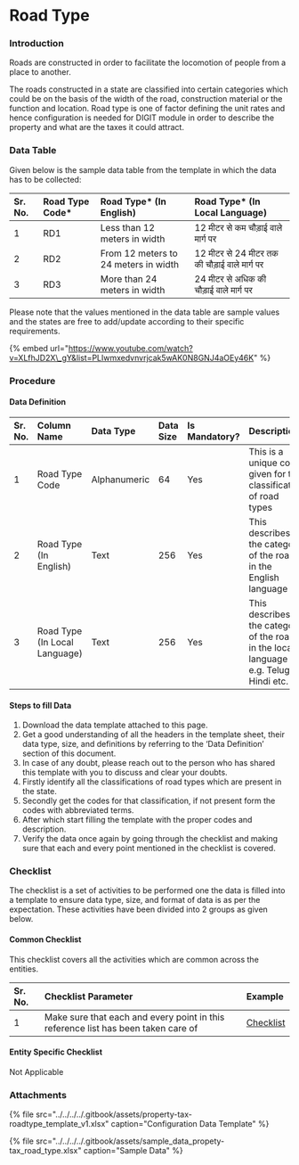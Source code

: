 # Road Type

### Introduction

Roads are constructed in order to facilitate the locomotion of people from a place to another.

The roads constructed in a state are classified into certain categories which could be on the basis of the width of the road, construction material or the function and location. Road type is one of factor defining the unit rates and hence configuration is needed for DIGIT module in order to describe the property and what are the taxes it could attract.

### Data Table

Given below is the sample data table from the template in which the data has to be collected:

| Sr. No. | Road Type Code\* | Road Type\* \(In English\) | Road Type\* \(In Local Language\) |
| :--- | :--- | :--- | :--- |
| 1 | RD1 | Less than 12 meters in width | 12 मीटर से कम चौड़ाई वाले मार्ग पर |
| 2 | RD2 | From 12 meters to 24 meters in width | 12 मीटर से 24 मीटर तक की चौड़ाई वाले मार्ग पर |
| 3 | RD3 | More than 24 meters in width | 24 मीटर से अधिक की चौड़ाई वाले मार्ग पर |

Please note that the values mentioned in the data table are sample values and the states are free to add/update according to their specific requirements.

{% embed url="https://www.youtube.com/watch?v=XLfhJD2X\_gY&list=PLIwmxedvnvrjcak5wAK0N8GNJ4aOEy46K" %}

### Procedure

#### Data Definition

| Sr. No. | Column Name | Data Type | Data Size | Is Mandatory? | Description |
| :--- | :--- | :--- | :--- | :--- | :--- |
| 1 | Road Type Code  | Alphanumeric |  64 | Yes |  This is a unique code given for the classification of road types |
| 2 | Road Type \(In English\) | Text |  256 | Yes |  This describes the category of the road in the English language |
| 3 | Road Type \(In Local Language\)  | Text |  256 | Yes |  This describes the category of the road in the local language e.g. Telugu, Hindi etc. |

#### Steps to fill Data

1. Download the data template attached to this page.
2. Get a good understanding of all the headers in the template sheet, their data type, size, and definitions by referring to the ‘Data Definition’ section of this document.
3. In case of any doubt, please reach out to the person who has shared this template with you to discuss and clear your doubts.
4. Firstly identify all the classifications of road types which are present in the state.
5. Secondly get the codes for that classification, if not present form the codes with abbreviated terms.
6. After which start filling the template with the proper codes and description.
7. Verify the data once again by going through the checklist and making sure that each and every point mentioned in the checklist is covered.

### Checklist

The checklist is a set of activities to be performed one the data is filled into a template to ensure data type, size, and format of data is as per the expectation. These activities have been divided into 2 groups as given below.

#### Common Checklist

This checklist covers all the activities which are common across the entities.

| Sr. No. | Checklist Parameter | Example |
| :--- | :--- | :--- |
| 1 | Make sure that each and every point in this reference list has been taken care of | [Checklist](../common-config/checklist.md) |

#### Entity Specific Checklist

Not Applicable

### Attachments

{% file src="../../../../.gitbook/assets/property-tax-roadtype\_template\_v1.xlsx" caption="Configuration Data Template" %}

{% file src="../../../../.gitbook/assets/sample\_data\_propety-tax\_road\_type.xlsx" caption="Sample Data" %}

